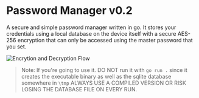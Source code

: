 # Password Manager v0.2
A secure and simple password manager written in go. 
It stores your credentials using a local database on the device itself with a secure AES-256 encryption that can only be accessed using the master password that you set.

![Encrytion and Decryption Flow](/encryptDecryptFlow.png)

> Note: If you're going to use it. DO NOT run it with `go run .` since it creates the executable binary as well as the sqlite database somewhere in `\tmp`
ALWAYS USE A COMPILED VERSION OR RISK LOSING THE DATABASE FILE ON EVERY RUN.
